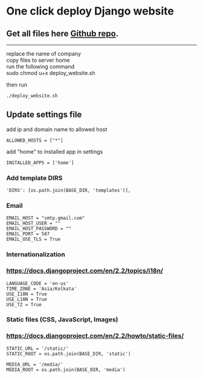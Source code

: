 # One click deploy Django website

## Get all files here [Github repo](https://github.com/pratikkute/deploy_new_websiite).
----

replace the name of company  
copy files to server home  
run the following command  
sudo chmod u+x deploy_website.sh

then run
````sh
./deploy_website.sh
````
## Update settings file
add ip and domain name to allowed host  
```
ALLOWED_HOSTS = ["*"]
```
add "home" to installed app in settings  
````
INSTALLED_APPS = ['home']
````



### Add template DIRS
````
'DIRS': [os.path.join(BASE_DIR, 'templates')],
````
### Email 
````
EMAIL_HOST = "smtp.gmail.com"
EMAIL_HOST_USER = ""
EMAIL_HOST_PASSWORD = ""
EMAIL_PORT = 587
EMAIL_USE_TLS = True
````

### Internationalization
### https://docs.djangoproject.com/en/2.2/topics/i18n/
````
LANGUAGE_CODE = 'en-us'
TIME_ZONE = 'Asia/Kolkata'
USE_I18N = True
USE_L10N = True
USE_TZ = True
````

### Static files (CSS, JavaScript, Images)
### https://docs.djangoproject.com/en/2.2/howto/static-files/

````
STATIC_URL = '/static/'
STATIC_ROOT = os.path.join(BASE_DIR, 'static')

MEDIA_URL = '/media/'
MEDIA_ROOT = os.path.join(BASE_DIR, 'media')
````